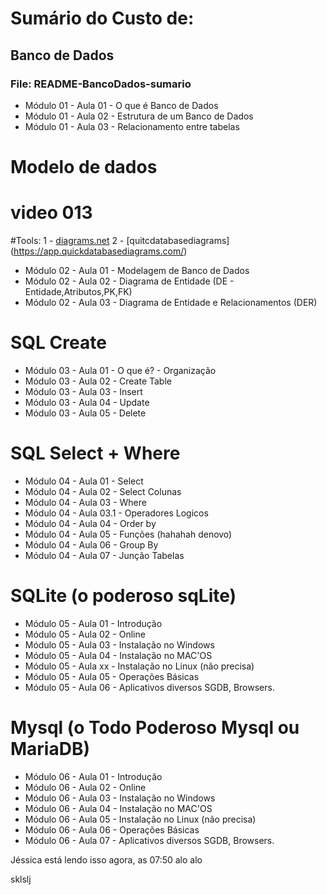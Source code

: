 # Sumário do Custo de: 
## Banco de Dados
### File: README-BancoDados-sumario


- Módulo 01 - Aula 01 - O que é Banco de Dados
- Módulo 01 - Aula 02 - Estrutura de um Banco de Dados
- Módulo 01 - Aula 03 - Relacionamento entre tabelas

# Modelo de dados
# video 013


#Tools: 
1 - [diagrams.net](https://app.diagrams.net/)
2 - [quitcdatabasediagrams] (https://app.quickdatabasediagrams.com/)

- Módulo 02 - Aula 01 - Modelagem de Banco de Dados
- Módulo 02 - Aula 02 - Diagrama de Entidade (DE - Entidade,Atributos,PK,FK)
- Módulo 02 - Aula 03 - Diagrama de Entidade e Relacionamentos (DER)

# SQL Create

- Módulo 03 - Aula 01 - O que é? - Organização
- Módulo 03 - Aula 02 - Create Table
- Módulo 03 - Aula 03 - Insert
- Módulo 03 - Aula 04 - Update
- Módulo 03 - Aula 05 - Delete

# SQL Select + Where

- Módulo 04 - Aula 01 - Select
- Módulo 04 - Aula 02 - Select Colunas
- Módulo 04 - Aula 03 - Where
- Módulo 04 - Aula 03.1 - Operadores Logicos
- Módulo 04 - Aula 04 - Order by
- Módulo 04 - Aula 05 - Funções (hahahah denovo)
- Módulo 04 - Aula 06 - Group By
- Módulo 04 - Aula 07 - Junção Tabelas

# SQLite (o poderoso sqLite)

- Módulo 05 - Aula 01 - Introdução
- Módulo 05 - Aula 02 - Online
- Módulo 05 - Aula 03 - Instalação no Windows
- Módulo 05 - Aula 04 - Instalação no MAC'OS
- Módulo 05 - Aula xx - Instalação no Linux (não precisa)
- Módulo 05 - Aula 05 - Operações Básicas
- Módulo 05 - Aula 06 - Aplicativos diversos SGDB, Browsers.

# Mysql (o Todo Poderoso Mysql ou MariaDB)

- Módulo 06 - Aula 01 - Introdução
- Módulo 06 - Aula 02 - Online
- Módulo 06 - Aula 03 - Instalação no Windows
- Módulo 06 - Aula 04 - Instalação no MAC'OS
- Módulo 06 - Aula 05 - Instalação no Linux (não precisa)
- Módulo 06 - Aula 06 - Operações Básicas
- Módulo 06 - Aula 07 - Aplicativos diversos SGDB, Browsers.


Jéssica está lendo isso agora, as 07:50 
alo alo 

sklslj
